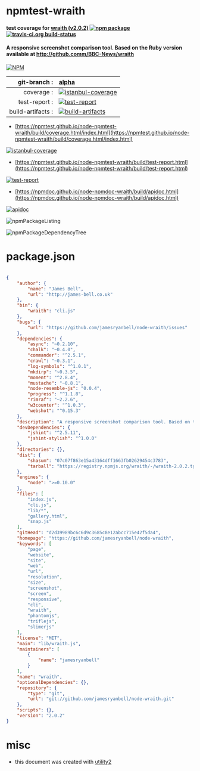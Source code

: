 # npmtest-wraith

#### test coverage for  [wraith (v2.0.2)](https://github.com/jamesryanbell/node-wraith)  [![npm package](https://img.shields.io/npm/v/npmtest-wraith.svg?style=flat-square)](https://www.npmjs.org/package/npmtest-wraith) [![travis-ci.org build-status](https://api.travis-ci.org/npmtest/node-npmtest-wraith.svg)](https://travis-ci.org/npmtest/node-npmtest-wraith)

#### A responsive screenshot comparison tool. Based on the Ruby version available at http://github.comm/BBC-News/wraith

[![NPM](https://nodei.co/npm/wraith.png?downloads=true&downloadRank=true&stars=true)](https://www.npmjs.com/package/wraith)

| git-branch : | [alpha](https://github.com/npmtest/node-npmtest-wraith/tree/alpha)|
|--:|:--|
| coverage : | [![istanbul-coverage](https://npmtest.github.io/node-npmtest-wraith/build/coverage.badge.svg)](https://npmtest.github.io/node-npmtest-wraith/build/coverage.html/index.html)|
| test-report : | [![test-report](https://npmtest.github.io/node-npmtest-wraith/build/test-report.badge.svg)](https://npmtest.github.io/node-npmtest-wraith/build/test-report.html)|
| build-artifacts : | [![build-artifacts](https://npmtest.github.io/node-npmtest-wraith/glyphicons_144_folder_open.png)](https://github.com/npmtest/node-npmtest-wraith/tree/gh-pages/build)|

- [https://npmtest.github.io/node-npmtest-wraith/build/coverage.html/index.html](https://npmtest.github.io/node-npmtest-wraith/build/coverage.html/index.html)

[![istanbul-coverage](https://npmtest.github.io/node-npmtest-wraith/build/screenCapture.buildCi.browser.%252Ftmp%252Fbuild%252Fcoverage.lib.html.png)](https://npmtest.github.io/node-npmtest-wraith/build/coverage.html/index.html)

- [https://npmtest.github.io/node-npmtest-wraith/build/test-report.html](https://npmtest.github.io/node-npmtest-wraith/build/test-report.html)

[![test-report](https://npmtest.github.io/node-npmtest-wraith/build/screenCapture.buildCi.browser.%252Ftmp%252Fbuild%252Ftest-report.html.png)](https://npmtest.github.io/node-npmtest-wraith/build/test-report.html)

- [https://npmdoc.github.io/node-npmdoc-wraith/build/apidoc.html](https://npmdoc.github.io/node-npmdoc-wraith/build/apidoc.html)

[![apidoc](https://npmdoc.github.io/node-npmdoc-wraith/build/screenCapture.buildCi.browser.%252Ftmp%252Fbuild%252Fapidoc.html.png)](https://npmdoc.github.io/node-npmdoc-wraith/build/apidoc.html)

![npmPackageListing](https://npmtest.github.io/node-npmtest-wraith/build/screenCapture.npmPackageListing.svg)

![npmPackageDependencyTree](https://npmtest.github.io/node-npmtest-wraith/build/screenCapture.npmPackageDependencyTree.svg)



# package.json

```json

{
    "author": {
        "name": "James Bell",
        "url": "http://james-bell.co.uk"
    },
    "bin": {
        "wraith": "cli.js"
    },
    "bugs": {
        "url": "https://github.com/jamesryanbell/node-wraith/issues"
    },
    "dependencies": {
        "async": "~0.2.10",
        "chalk": "~0.4.0",
        "commander": "^2.5.1",
        "crawl": "~0.3.1",
        "log-symbols": "^1.0.1",
        "mkdirp": "~0.3.5",
        "moment": "^2.8.4",
        "mustache": "~0.8.1",
        "node-resemble-js": "0.0.4",
        "progress": "^1.1.8",
        "rimraf": "~2.2.6",
        "w3counter": "^1.0.3",
        "webshot": "^0.15.3"
    },
    "description": "A responsive screenshot comparison tool. Based on the Ruby version available at http://github.comm/BBC-News/wraith",
    "devDependencies": {
        "jshint": "^2.5.11",
        "jshint-stylish": "^1.0.0"
    },
    "directories": {},
    "dist": {
        "shasum": "07c07f863e15a43164dff1663fb02629454c3783",
        "tarball": "https://registry.npmjs.org/wraith/-/wraith-2.0.2.tgz"
    },
    "engines": {
        "node": ">=0.10.0"
    },
    "files": [
        "index.js",
        "cli.js",
        "lib/*",
        "gallery.html",
        "snap.js"
    ],
    "gitHead": "d2d39989bc6c6d9c3685c8e12abcc715e42f5da4",
    "homepage": "https://github.com/jamesryanbell/node-wraith",
    "keywords": [
        "page",
        "website",
        "site",
        "web",
        "url",
        "resolution",
        "size",
        "screenshot",
        "screen",
        "responsive",
        "cli",
        "wraith",
        "phantomjs",
        "triflejs",
        "slimerjs"
    ],
    "license": "MIT",
    "main": "lib/wraith.js",
    "maintainers": [
        {
            "name": "jamesryanbell"
        }
    ],
    "name": "wraith",
    "optionalDependencies": {},
    "repository": {
        "type": "git",
        "url": "git://github.com/jamesryanbell/node-wraith.git"
    },
    "scripts": {},
    "version": "2.0.2"
}
```



# misc
- this document was created with [utility2](https://github.com/kaizhu256/node-utility2)
